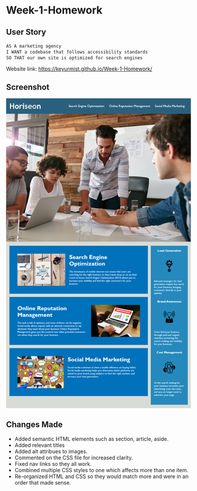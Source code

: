 # Week-1-Homework

## User Story

```
AS A marketing agency
I WANT a codebase that follows accessibility standards
SO THAT our own site is optimized for search engines

```
Website link: https://keyurmist.github.io/Week-1-Homework/

## Screenshot

![The Horiseon webpage includes a navigation bar, a header image, and cards with text and images at the bottom of the page.](./Assets/01-html-css-git-homework-demo.png)

## Changes Made

* Added semantic HTML elements such as section, article, aside.
* Added relevant titles
* Added alt attribues to images.
* Commented on the CSS file for increased clarity.
* Fixed nav links so they all work.
* Combined multiple CSS styles to one which affects more than one item.
* Re-organized HTML and CSS so they would match more and were in an order that made sense.

